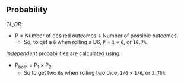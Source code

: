 ## Probability

_TL;DR_:

* P = Number of desired outcomes ÷ Number of possible outcomes.
  * So, to get a `6` when rolling a D6, `P` = `1` ÷ `6`, or `16.7%`.

_Independent_ probabilities are calculated using:

* P<sub>both</sub> = P<sub>1</sub> × P<sub>2</sub>.
  * So to get two `6`s when rolling two dice, `1/6` × `1/6`, or `2.78%`.

